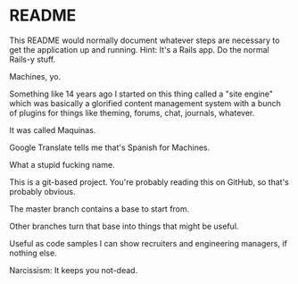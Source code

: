 # README

This README would normally document whatever steps are necessary to get the
application up and running. Hint: It's a Rails app. Do the normal Rails-y stuff.

Machines, yo.

Something like 14 years ago I started on this thing called a "site engine" which was
basically a glorified content management system with a bunch of plugins for
things like theming, forums, chat, journals, whatever.

It was called Maquinas.

Google Translate tells me that's Spanish for Machines.

What a stupid fucking name.

This is a git-based project. You're probably reading this on GitHub, so that's probably obvious.

The master branch contains a base to start from.

Other branches turn that base into things that might be useful.

Useful as code samples I can show recruiters and engineering managers, if nothing else.

Narcissism: It keeps you not-dead.
